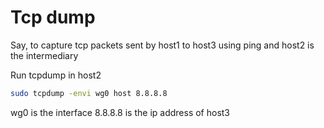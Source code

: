 # Tcp dump

Say, to capture tcp packets sent by host1 to host3 using ping
and host2 is the intermediary

Run tcpdump in host2

```sh
sudo tcpdump -envi wg0 host 8.8.8.8
```
wg0 is the interface
8.8.8.8 is the ip address of host3

